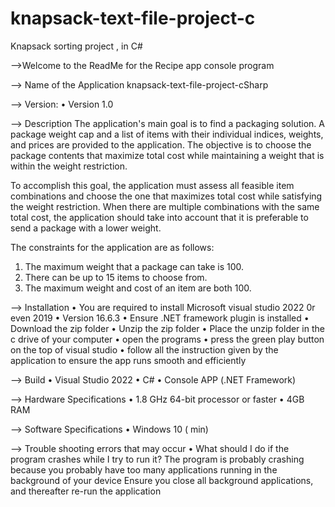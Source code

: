 # knapsack-text-file-project-c
Knapsack sorting project , in C# 

-->Welcome to the ReadMe for the Recipe app console program

--> Name of the Application
knapsack-text-file-project-cSharp

--> Version:
•	Version 1.0

--> Description
The application's main goal is to find a packaging solution. A package weight cap and a list of items with their individual indices, weights, and prices are provided to the application. The objective is to choose the package contents that maximize total cost while maintaining a weight that is within the weight restriction.

To accomplish this goal, the application must assess all feasible item combinations and choose the one that maximizes total cost while satisfying the weight restriction. When there are multiple combinations with the same total cost, the application should take into account that it is preferable to send a package with a lower weight.

The constraints for the application are as follows:
1.	The maximum weight that a package can take is 100.
2.	There can be up to 15 items to choose from.
3.	The maximum weight and cost of an item are both 100.


 
--> Installation
•	You are required to install Microsoft visual studio 2022 0r even 2019
•	Version 16.6.3
•	Ensure .NET framework plugin is installed
•	Download the zip folder
•	Unzip the zip folder
•	Place the unzip folder in the c drive of your computer
•	open the programs
•	press the green play button on the top of visual studio
•	follow all the instruction given by the application to ensure the app runs smooth and efficiently

--> Build
•	Visual Studio 2022
•	C#
•	Console APP (.NET Framework)

--> Hardware Specifications
•	1.8 GHz 64-bit processor or faster
•	4GB RAM

--> Software Specifications
•	Windows 10 ( min)

--> Trouble shooting errors that may occur
•	What should I do if the program crashes while I try to run it? The program is probably crashing because you probably have too many applications running in the background of your device Ensure you close all background applications, and thereafter re-run the application

